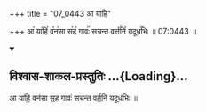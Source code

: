 +++
title = "07_0443 आ याहि"

+++
आ꣡ या꣢हि꣣ व꣡न꣢सा स꣣ह꣡ गावः꣢꣯ सचन्त वर्त्त꣣निं꣡ यदूध꣢꣯भिः ॥ 07:0443 ॥

<div class="js_include" newlevelforh1="2" title="विश्वास-शाकल-प्रस्तुतिः" unfilled url="/vedAH_Rk/shAkalam/saMhitA/vishvAsa-prastutiH/10/172/01_A_yAhi.md">
<details open><summary><h2>विश्वास-शाकल-प्रस्तुतिः ...{Loading}...</h2></summary>


आ या॑हि॒ वन॑सा स॒ह गावः॑ सचन्त वर्त॒निं यदूध॑भिः ॥

</details>
</div>